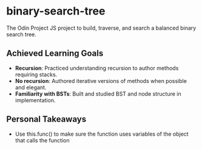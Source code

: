 # binary-search-tree
The Odin Project JS project to build, traverse, and search a balanced binary search tree.

## Achieved Learning Goals
* **Recursion**: Practiced understanding recursion to author methods requiring stacks.
* **No recursion**: Authored iterative versions of methods when possible and elegant.
* **Familiarity with BSTs**: Built and studied BST and node structure in implementation.

## Personal Takeaways
- Use this.func() to make sure the function uses variables of the object that calls the function

